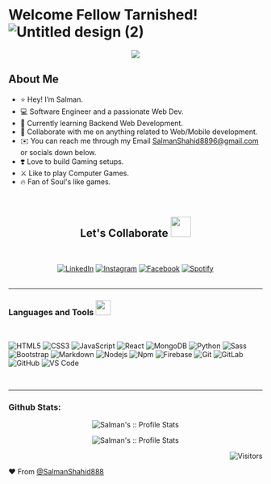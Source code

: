 # Welcome Fellow Tarnished! ![Untitled design (2)](https://user-images.githubusercontent.com/71010239/184366961-3d95cb7c-2041-49b9-86d4-2c9865fee9a4.gif)

<p align="center"><img src="https://user-images.githubusercontent.com/71010239/184362778-2e140a36-c005-4c3f-a605-e640682eb9e8.gif"></p>

## About Me
- ⭐️ Hey! I’m Salman.
- 💻 Software Engineer and a passionate Web Dev.
- 🧠 Currently learning Backend Web Development.
- 🤝 Collaborate with me on anything related to Web/Mobile development.
- ✉️ You can reach me through my Email [SalmanShahid8896@gmail.com](mailto:salmanshahid8896@gmail.com) or socials down below.
- ❣️ Love to build Gaming setups.
- ⚔️ Like to play Computer Games.
- 🔥 Fan of Soul's like games.

<p>&nbsp;</p>

<h2 align="center"> Let's Collaborate <img src="https://user-images.githubusercontent.com/71010239/184364994-da5da83e-5f9d-4591-8854-5910ceb086d2.png" width="40px"></h2>

<div align="center">
<p>&nbsp;</p>
<a href="https://www.linkedin.com/in/salman-shahid-25aba71ba/" target="_blank"><img src="https://img.shields.io/badge/LinkedIn-%230077B5.svg?&style=flat-square&logo=linkedin&logoColor=white" alt="LinkedIn"></a>
<a href="https://www.instagram.com/izzsalman/" target="_blank"><img src="https://img.shields.io/badge/Instagram-%23E4405F.svg?&style=flat-square&logo=instagram&logoColor=white" alt="Instagram"></a>
<a href="https://www.facebook.com/XxYukimuraxX" target="_blank"><img src="https://img.shields.io/badge/Facebook-%231877F2.svg?&style=flat-square&logo=facebook&logoColor=white" alt="Facebook"></a>
<a href="https://twitter.com/jjust_sal" target="_blank"><img src="https://img.shields.io/badge/Twitter-%1D9BF0.svg?&style=flat-square&logo=twitter&logoColor=white&labelColor=1D9BF0&color=1D9BF0" alt="Spotify"></a>
</div>

<br />

---

### Languages and Tools <img src="https://media.giphy.com/media/WUlplcMpOCEmTGBtBW/giphy.gif" width="30"> 

<p>&nbsp;</p>

![HTML5](https://img.shields.io/badge/-HTML5-%23E44D27?style=flat-square&logo=html5&logoColor=ffffff)
![CSS3](https://img.shields.io/badge/-CSS3-%231572B6?style=flat-square&logo=css3)
![JavaScript](https://img.shields.io/badge/-JavaScript-%23F7DF1C?style=flat-square&logo=javascript&logoColor=000000&labelColor=%23F7DF1C&color=%23FFCE5A)
![React](https://img.shields.io/badge/-React-61DAFB?style=flat-square&logo=react&logoColor=ffffff)
![MongoDB](http://img.shields.io/badge/-MongoDB-007ACC?style=flat-square&logo=mongodb&logoColor=4DB33D&color=4DB33DlabelColor=%23F7DF1C)
![Python](http://img.shields.io/badge/-Python-3776AB?style=flat-square&logo=python&logoColor=ffffff)
![Sass](https://img.shields.io/badge/-Sass-%23CC6699?style=flat-square&logo=sass&logoColor=ffffff)
![Bootstrap](https://img.shields.io/badge/-Bootstrap-563D7C?style=flat-square&logo=Bootstrap)
![Markdown](https://img.shields.io/badge/-Markdown-000000?style=flat-square&logo=markdown)
![Nodejs](https://img.shields.io/badge/-Nodejs-339933?style=flat-square&logo=Node.js&logoColor=ffffff)
![Npm](https://img.shields.io/badge/-npm-CB3837?style=flat-square&logo=npm)
![Firebase](https://img.shields.io/badge/-Firebase-FFCA28?style=flat-square&logo=firebase&logoColor=ffffff)
![Git](https://img.shields.io/badge/-Git-%23F05032?style=flat-square&logo=git&logoColor=%23ffffff)
![GitLab](https://img.shields.io/badge/-GitLab-FCA121?style=flat-square&logo=gitlab)
![GitHub](https://img.shields.io/badge/-GitHub-181717?style=flat-square&logo=github)
![VS Code](http://img.shields.io/badge/-VS%20Code-007ACC?style=flat-square&logo=visual-studio-code&logoColor=ffffff)


<br/>

---



### Github Stats:
       
<p align="center"><img src="https://github-readme-stats.vercel.app/api?username=SalmanShahid888&show_icons=true&theme=tokyonight" alt="Salman's :: Profile Stats"></p>

<p align="center"><img src="https://github-readme-stats.vercel.app/api/top-langs/?username=SalmanShahid888&layout=compact&theme=tokyonight" alt="Salman's :: Profile Stats"></p> 

<p align="right"><img src="https://komarev.com/ghpvc/?username=SalmanShahid888&color=blueviolet&style=for-the-badge" alt="Visitors"></p>


 ❤️ From [@SalmanShahid888](https://github.com/SalmanShahid888)
<!---
SalmanShahid888/SalmanShahid888 is a ✨ special ✨ repository because its `README.md` (this file) appears on your GitHub profile.
You can click the Preview link to take a look at your changes.
--->

